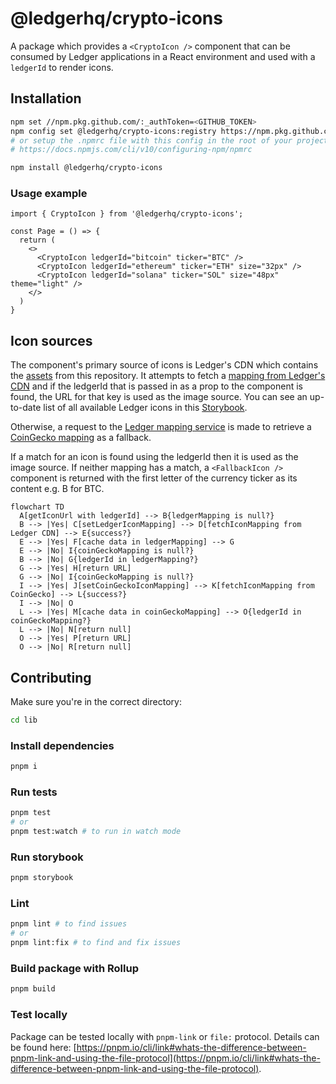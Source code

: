 # @ledgerhq/crypto-icons

A package which provides a `<CryptoIcon />` component that can be consumed by Ledger applications in a React environment and used with a `ledgerId` to render icons.

## Installation

```bash
npm set //npm.pkg.github.com/:_authToken=<GITHUB_TOKEN>
npm config set @ledgerhq/crypto-icons:registry https://npm.pkg.github.com/
# or setup the .npmrc file with this config in the root of your project
# https://docs.npmjs.com/cli/v10/configuring-npm/npmrc
```

```bash
npm install @ledgerhq/crypto-icons
```

### Usage example

```JSX
import { CryptoIcon } from '@ledgerhq/crypto-icons';

const Page = () => {
  return (
    <>
      <CryptoIcon ledgerId="bitcoin" ticker="BTC" />
      <CryptoIcon ledgerId="ethereum" ticker="ETH" size="32px" />
      <CryptoIcon ledgerId="solana" ticker="SOL" size="48px" theme="light" />
    </>
  )
}
```

## Icon sources

The component's primary source of icons is Ledger's CDN which contains the [assets](../assets/index.json) from this repository. It attempts to fetch a [mapping from Ledger's CDN](https://crypto-icons.ledger.com/index.json) and if the ledgerId that is passed in as a prop to the component is found, the URL for that key is used as the image source. You can see an up-to-date list of all available Ledger icons in this [Storybook](https://crypto-icons-storybook.pages.dev).

Otherwise, a request to the [Ledger mapping service](https://ledgerhq.atlassian.net/wiki/spaces/BE/pages/3973022073/Mapping+Service) is made to retrieve a [CoinGecko mapping](https://mapping-service.api.ledger.com/v1/coingecko/mapped-assets) as a fallback.

If a match for an icon is found using the ledgerId then it is used as the image source. If neither mapping has a match, a `<FallbackIcon />` component is returned with the first letter of the currency ticker as its content e.g. B for BTC.

```mermaid
flowchart TD
  A[getIconUrl with ledgerId] --> B{ledgerMapping is null?}
  B --> |Yes| C[setLedgerIconMapping] --> D[fetchIconMapping from Ledger CDN] --> E{success?}
  E --> |Yes| F[cache data in ledgerMapping] --> G
  E --> |No| I{coinGeckoMapping is null?}
  B --> |No| G{ledgerId in ledgerMapping?}
  G --> |Yes| H[return URL]
  G --> |No| I{coinGeckoMapping is null?}
  I --> |Yes| J[setCoinGeckoIconMapping] --> K[fetchIconMapping from CoinGecko] --> L{success?}
  I --> |No| O
  L --> |Yes| M[cache data in coinGeckoMapping] --> O{ledgerId in coinGeckoMapping?}
  L --> |No| N[return null]
  O --> |Yes| P[return URL]
  O --> |No| R[return null]
```

## Contributing

Make sure you're in the correct directory:

```bash
cd lib
```

### Install dependencies

```bash
pnpm i
```

### Run tests

```bash
pnpm test
# or
pnpm test:watch # to run in watch mode
```

### Run storybook

```bash
pnpm storybook
```

### Lint

```bash
pnpm lint # to find issues
# or
pnpm lint:fix # to find and fix issues
```

### Build package with Rollup

```bash
pnpm build
```

### Test locally

Package can be tested locally with `pnpm-link` or `file:` protocol. Details can be found here: [https://pnpm.io/cli/link#whats-the-difference-between-pnpm-link-and-using-the-file-protocol](https://pnpm.io/cli/link#whats-the-difference-between-pnpm-link-and-using-the-file-protocol).
